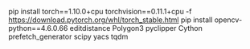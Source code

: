 pip install torch==1.10.0+cpu torchvision==0.11.1+cpu -f https://download.pytorch.org/whl/torch_stable.html
pip install opencv-python==4.6.0.66 editdistance Polygon3 pyclipper Cython prefetch_generator scipy yacs tqdm